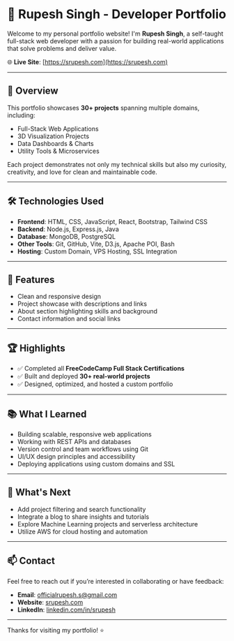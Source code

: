 # 💼 Rupesh Singh - Developer Portfolio

Welcome to my personal portfolio website! I'm **Rupesh Singh**, a self-taught full-stack web developer with a passion for building real-world applications that solve problems and deliver value.

🌐 **Live Site**: [https://srupesh.com](https://srupesh.com)

---

## 🚀 Overview

This portfolio showcases **30+ projects** spanning multiple domains, including:

- Full-Stack Web Applications
- 3D Visualization Projects
- Data Dashboards & Charts
- Utility Tools & Microservices

Each project demonstrates not only my technical skills but also my curiosity, creativity, and love for clean and maintainable code.

---

## 🛠️ Technologies Used

- **Frontend**: HTML, CSS, JavaScript, React, Bootstrap, Tailwind CSS
- **Backend**: Node.js, Express.js, Java
- **Database**: MongoDB, PostgreSQL
- **Other Tools**: Git, GitHub, Vite, D3.js, Apache POI, Bash
- **Hosting**: Custom Domain, VPS Hosting, SSL Integration

---

## 🎯 Features

- Clean and responsive design
- Project showcase with descriptions and links
- About section highlighting skills and background
- Contact information and social links

---

## 🏆 Highlights

- ✅ Completed all **FreeCodeCamp Full Stack Certifications**
- ✅ Built and deployed **30+ real-world projects**
- ✅ Designed, optimized, and hosted a custom portfolio

---

## 📚 What I Learned

- Building scalable, responsive web applications
- Working with REST APIs and databases
- Version control and team workflows using Git
- UI/UX design principles and accessibility
- Deploying applications using custom domains and SSL

---

## 🧠 What's Next

- Add project filtering and search functionality
- Integrate a blog to share insights and tutorials
- Explore Machine Learning projects and serverless architecture
- Utilize AWS for cloud hosting and automation

---

## 📫 Contact

Feel free to reach out if you’re interested in collaborating or have feedback:

- **Email**: officialrupesh.s@gmail.com
- **Website**: [srupesh.com](https://srupesh.com)
- **LinkedIn**: [linkedin.com/in/srupesh](https://linkedin.com/in/srupesh)

---

Thanks for visiting my portfolio! ⭐️


